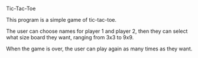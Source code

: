 Tic-Tac-Toe

This program is a simple game of tic-tac-toe.

The user can choose names for player 1 and player 2, then they can select what size board they want, ranging from 3x3 to 9x9.

When the game is over, the user can play again as many times as they want.
